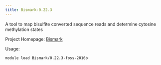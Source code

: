 ```yaml
---
title: Bismark-0.22.3
---
```

A tool to map bisulfite converted sequence reads and determine cytosine methylation states

Project Homepage: [Bismark](https://www.bioinformatics.babraham.ac.uk/projects/bismark/)

Usage:
```
module load Bismark/0.22.3-foss-2016b
```

